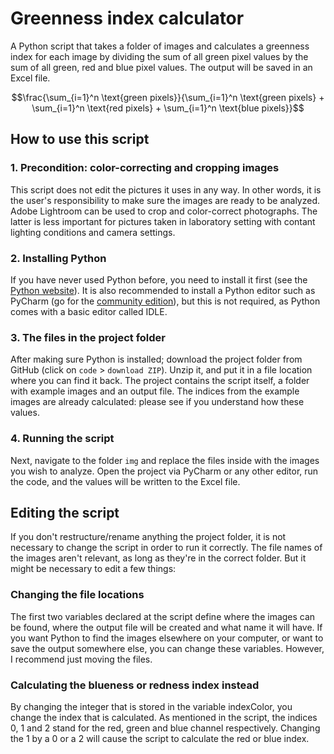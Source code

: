 # Greenness index calculator
A Python script that takes a folder of images and calculates a greenness index for each image by dividing the sum of all green pixel values by the sum of all green, red and blue pixel values. The output will be saved in an Excel file.

$$\frac{\sum_{i=1}^n \text{green pixels}}{\sum_{i=1}^n \text{green pixels} + \sum_{i=1}^n \text{red pixels} + \sum_{i=1}^n \text{blue pixels}}$$

## How to use this script
### 1. Precondition: color-correcting and cropping images
This script does not edit the pictures it uses in any way. In other words, it is the user's responsibility to make sure the images are ready to be analyzed. Adobe Lightroom can be used to crop and color-correct photographs. The latter is less important for pictures taken in laboratory setting with contant lighting conditions and camera settings.

### 2. Installing Python
If you have never used Python before, you need to install it first (see the [Python website](https://www.python.org/downloads/)). It is also recommended to install a Python editor such as PyCharm (go for the [community edition](https://www.jetbrains.com/pycharm/download/other.html)), but this is not required, as Python comes with a basic editor called IDLE.

### 3. The files in the project folder
After making sure Python is installed; download the project folder from GitHub (click on `code` > `download ZIP`). Unzip it, and put it in a file location where you can find it back. The project contains the script itself, a folder with example images and an output file. The indices from the example images are already calculated: please see if you understand how these values.

### 4. Running the script
Next, navigate to the folder `img` and replace the files inside with the images you wish to analyze. Open the project via PyCharm or any other editor, run the code, and the values will be written to the Excel file.

## Editing the script
If you don't restructure/rename anything the project folder, it is not necessary to change the script in order to run it correctly. The file names of the images aren't relevant, as long as they're in the correct folder. But it might be necessary to edit a few things:

### Changing the file locations
The first two variables declared at the script define where the images can be found, where the output file will be created and what name it will have. If you want Python to find the images elsewhere on your computer, or want to save the output somewhere else, you can change these variables. However, I recommend just moving the files.

### Calculating the blueness or redness index instead
By changing the integer that is stored in the variable indexColor, you change the index that is calculated. As mentioned in the script, the indices 0, 1 and 2 stand for the red, green and blue channel respectively. Changing the 1 by a 0 or a 2 will cause the script to calculate the red or blue index.
